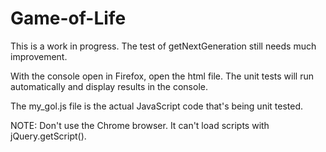 # Game-of-Life

This is a work in progress. The test of getNextGeneration still needs much improvement.

With the console open in Firefox, open the html file. The unit tests will run automatically and display results in the console.

The my_gol.js file is the actual JavaScript code that's being unit tested.

NOTE: Don't use the Chrome browser. It can't load scripts with jQuery.getScript().
